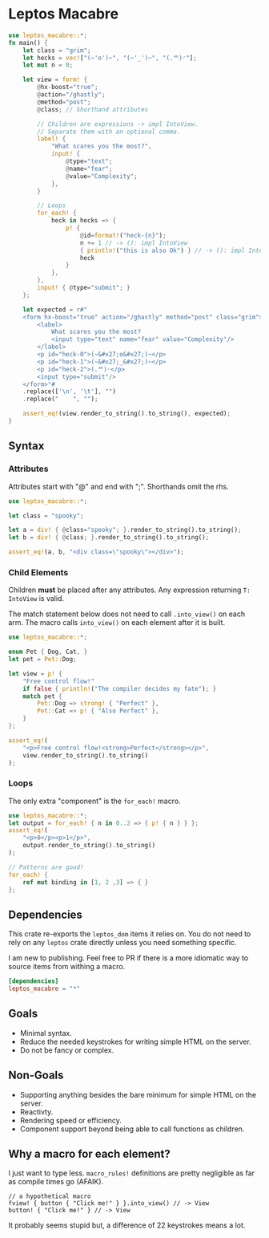 # Leptos Macabre

```rust
use leptos_macabre::*;
fn main() {
    let class = "grim";
    let hecks = vec!["(~'o')~", "(~'_')~", "(◟ᅇ)◜"];
    let mut n = 0;

    let view = form! {
        @hx-boost="true";
        @action="/ghastly";
        @method="post";
        @class; // Shorthand attributes

        // Children are expressions -> impl IntoView.
        // Separate them with an optional comma.
        label! {
            "What scares you the most?",
            input! {
                @type="text";
                @name="fear";
                @value="Complexity";
            },
        }

        // Loops
        for_each! {
            heck in hecks => {
                p! { 
                    @id=format!("heck-{n}"); 
                    n += 1 // -> (): impl IntoView
                    { println!("this is also Ok") } // -> (): impl IntoView
                    heck
                }
            },
        },
        input! { @type="submit"; }
    };

    let expected = r#"
    <form hx-boost="true" action="/ghastly" method="post" class="grim">
        <label>
            What scares you the most?
            <input type="text" name="fear" value="Complexity"/>
        </label>
        <p id="heck-0">(~&#x27;o&#x27;)~</p>
        <p id="heck-1">(~&#x27;_&#x27;)~</p>
        <p id="heck-2">(◟ᅇ)◜</p>
        <input type="submit"/>
    </form>"# 
    .replace(['\n', '\t'], "")
    .replace("    ", "");

    assert_eq!(view.render_to_string().to_string(), expected);
}
```

## Syntax

### Attributes
Attributes start with "@" and end with ";". Shorthands omit the rhs.

```rust
use leptos_macabre::*;

let class = "spooky";

let a = div! { @class="spooky"; }.render_to_string().to_string();
let b = div! { @class; }.render_to_string().to_string(); 

assert_eq!(a, b, "<div class=\"spooky\"></div>");

```

### Child Elements
Children **must** be placed after any attributes. Any expression returning
`T: IntoView` is valid.

The match statement below does not need to call `.into_view()`
on each arm. The macro calls `into_view()` on each element after it is built.

```rust
use leptos_macabre::*;

enum Pet { Dog, Cat, }
let pet = Pet::Dog;

let view = p! { 
    "Free control flow!" 
    if false { println!("The compiler decides my fate"); }
    match pet {
        Pet::Dog => strong! { "Perfect" },
        Pet::Cat => p! { "Also Perfect" },
    }
};

assert_eq!(
    "<p>Free control flow!<strong>Perfect</strong></p>",
    view.render_to_string().to_string()
);

```

### Loops
The only extra "component" is the `for_each!` macro.

```rust 
use leptos_macabre::*;
let output = for_each! { n in 0..2 => { p! { n } } };
assert_eq!(
    "<p>0</p><p>1</p>", 
    output.render_to_string().to_string()
);

// Patterns are good!
for_each! {
    ref mut binding in [1, 2 ,3] => { }
};
```

## Dependencies
This crate re-exports the `leptos_dom` items it relies on. You do not need to
rely on any `leptos` crate directly unless you need something specific.

I am new to publishing. Feel free to PR if there is a more idiomatic way
to source items from withing a macro.

```toml
[dependencies]
leptos_macabre = "*"
```

## Goals
* Minimal syntax.
* Reduce the needed keystrokes for writing simple HTML on the server.
* Do not be fancy or complex.

## Non-Goals
* Supporting anything besides the bare minimum for simple HTML on the server.
* Reactivty.
* Rendering speed or efficiency.
* Component support beyond being able to call functions as children.

## Why a macro for each element?
I just want to type less. `macro_rules!` definitions are pretty negligible
as far as compile times go (AFAIK).

```rust, ignore
// a hypothetical macro
fview! { button { "Click me!" } }.into_view() // -> View
button! { "Click me!" } // -> View
```
It probably seems stupid but, a difference of 22 keystrokes means a lot.
